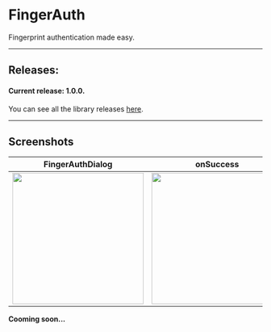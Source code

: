 # FingerAuth
Fingerprint authentication made easy.

---

## Releases:

#### Current release: 1.0.0.

You can see all the library releases [here](https://github.com/marcoscgdev/FingerAuth/releases).

---

## Screenshots

|FingerAuthDialog|onSuccess|onFailure|
|:------:|:------:|:------:|
|<img src="https://raw.githubusercontent.com/marcoscgdev/FingerAuth/master/screenshots/1.jpg" width="260">|<img src="https://raw.githubusercontent.com/marcoscgdev/FingerAuth/master/screenshots/2.jpg" width="260">|<img src="https://raw.githubusercontent.com/marcoscgdev/FingerAuth/master/screenshots/3.jpg" width="260">|

**Cooming soon...**
